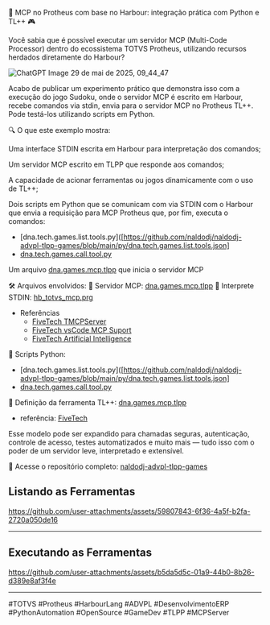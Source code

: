 🧠 MCP no Protheus com base no Harbour: integração prática com Python e TL++ 🎮

Você sabia que é possível executar um servidor MCP (Multi-Code Processor) dentro do ecossistema TOTVS Protheus, utilizando recursos herdados diretamente do Harbour?

![ChatGPT Image 29 de mai  de 2025, 09_44_47](https://github.com/user-attachments/assets/62e5eac2-132a-4047-a4d0-a24b7ceac390)

Acabo de publicar um experimento prático que demonstra isso com a execução do jogo Sudoku, onde o servidor MCP é escrito em Harbour, recebe comandos via stdin, envia para o servidor MCP no Protheus TL++. Pode testá-los utilizando scripts em Python.

🔍 O que este exemplo mostra:

Uma interface STDIN escrita em Harbour para interpretação dos comandos;

Um servidor MCP escrito em TLPP que responde aos comandos;

A capacidade de acionar ferramentas ou jogos dinamicamente com o uso de TL++;

Dois scripts em Python  que se comunicam com via STDIN com o Harbour que envia a requisição para  MCP Protheus que, por fim, executa o comandos:
  - [dna.tech.games.list.tools.py]([https://github.com/naldodj/naldodj-advpl-tlpp-games/blob/main/py/dna.tech.games.list.tools.json]
  - [dna.tech.games.call.tool.py](https://github.com/naldodj/naldodj-advpl-tlpp-games/blob/main/py/dna.tech.games.call.tool.py)

Um arquivo [dna.games.mcp.tlpp](https://github.com/naldodj/naldodj-advpl-tlpp-games/blob/main/src/mcp/dna.games.mcp.tlpp) que inicia o servidor MCP

🛠️ Arquivos envolvidos:
🧩 Servidor MCP: [dna.games.mcp.tlpp](https://github.com/naldodj/naldodj-advpl-tlpp-games/blob/main/src/mcp/dna.games.mcp.tlpp)
🧩 Interprete STDIN: [hb_totvs_mcp.prg](https://github.com/naldodj/naldodj-advpl-tlpp-games/blob/main/hb/mcp/hb_totvs_mcp.prg)
  - Referências
    - [FiveTech TMCPServer](https://forums.fivetechsupport.com/viewtopic.php?t=45579) 
    - [FiveTech vsCode MCP Suport](https://forums.fivetechsupport.com/viewtopic.php?p=279038&fbclid=IwY2xjawKlMM1leHRuA2FlbQIxMABicmlkETA2Mk4xd3g1dXkyN000NTREAR4fdh9gm-RjZTonmQbVevBSRp3TujM_kExu1lRq-L6FwnrxGBiS3fYNy_jWOA_aem_uMxpNJi83J9wa1ExWjcYNw#p279038)
    - [FiveTech Artificial Intelligence](https://forums.fivetechsupport.com/viewforum.php?f=38&sid=7cf26344253a8322ec414e65674777cd)
  
🐍 Scripts Python: 
  - [dna.tech.games.list.tools.py]([https://github.com/naldodj/naldodj-advpl-tlpp-games/blob/main/py/dna.tech.games.list.tools.json]
  - [dna.tech.games.call.tool.py](https://github.com/naldodj/naldodj-advpl-tlpp-games/blob/main/py/dna.tech.games.call.tool.py)

🧠 Definição da ferramenta TL++: [dna.games.mcp.tlpp](https://github.com/naldodj/naldodj-advpl-tlpp-games/blob/main/src/mcp/dna.games.mcp.tlpp)
  - referência: [FiveTech]()

Esse modelo pode ser expandido para chamadas seguras, autenticação, controle de acesso, testes automatizados e muito mais — tudo isso com o poder de um servidor leve, interpretado e extensível.

🔗 Acesse o repositório completo:
[naldodj-advpl-tlpp-games](https://github.com/naldodj/naldodj-advpl-tlpp-games)

## Listando as Ferramentas
https://github.com/user-attachments/assets/59807843-6f36-4a5f-b2fa-2720a050de16

---

## Executando as Ferramentas
https://github.com/user-attachments/assets/b5da5d5c-01a9-44b0-8b26-d389e8af3f4e

---

#TOTVS #Protheus  #HarbourLang #ADVPL #DesenvolvimentoERP #PythonAutomation  #OpenSource #GameDev #TLPP #MCPServer
